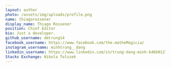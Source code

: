 ```yaml
---
layout: author
photo: /assets/img/uploads/profile.png
name: thiagorossener
display_name: Thiago Rossener
position: Chief Editor
bio: Just a developer.
github_username: dmtrung14
facebook_username: https://www.facebook.com/the.matheMagicia/
instagram_username: minhtrung__dang
linkedin_username: https://www.linkedin.com/in/trung-dang-minh-b46b01212/
Stacks Exchange: Nikola Tolszek
---
```


